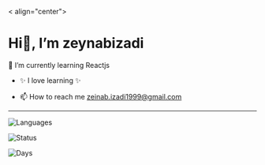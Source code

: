 < align="center">
 
 # Hi👋, I’m zeynabizadi
 
</div>
                                                                            
🌱 I’m currently learning Reactjs

- ✨ I love learning ✨

- 📫 How to reach me  zeinab.izadi1999@gmail.com


---

![Languages](https://github-readme-stats.vercel.app/api/top-langs/?username=Zeynabizadi&layout=compact&hide=html)

![Status](https://github-readme-stats.vercel.app/api?username=zeynabizadi&show_icons=true&count_private=true)

![Days](https://github-readme-streak-stats.herokuapp.com/?user=zeynabizadi)
